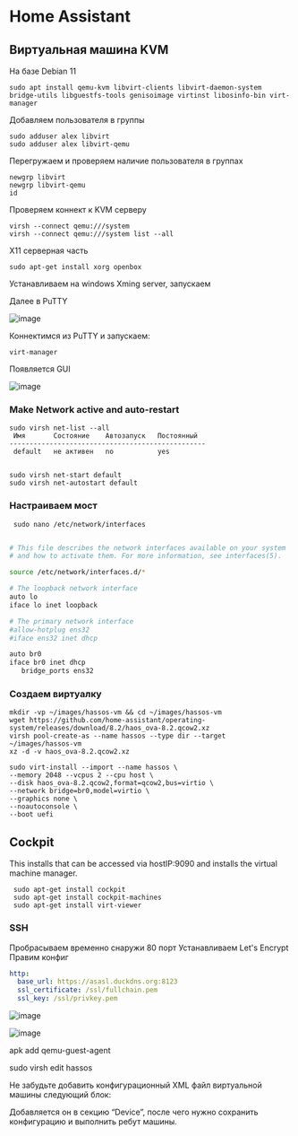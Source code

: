 # Home Assistant

## Виртуальная машина KVM

На базе Debian 11

```
sudo apt install qemu-kvm libvirt-clients libvirt-daemon-system bridge-utils libguestfs-tools genisoimage virtinst libosinfo-bin virt-manager
```

Добавляем пользователя в группы
```
sudo adduser alex libvirt
sudo adduser alex libvirt-qemu
```

Перегружаем и проверяем наличие пользователя в группах
```
newgrp libvirt
newgrp libvirt-qemu
id
```

Проверяем коннект к KVM серверу
```
virsh --connect qemu:///system
virsh --connect qemu:///system list --all
```

X11 серверная часть
```
sudo apt-get install xorg openbox
```

Устанавливаем на windows Xming server, запускаем

Далее в PuTTY

![image](https://user-images.githubusercontent.com/13304485/176812289-9811ce94-f167-4565-94e0-64438bd94efd.png)

Коннектимся из PuTTY и запускаем:
```
virt-manager
```

Появляется GUI

![image](https://user-images.githubusercontent.com/13304485/176993391-0b46efa3-5be6-4ada-bce8-3ef5a3a53f81.png)

### Make Network active and auto-restart

```
sudo virsh net-list --all
 Имя       Состояние    Автозапуск   Постоянный
-------------------------------------------------
 default   не активен   no           yes


sudo virsh net-start default
sudo virsh net-autostart default
```

### Настраиваем мост
``` sudo nano /etc/network/interfaces```

```bash

# This file describes the network interfaces available on your system
# and how to activate them. For more information, see interfaces(5).

source /etc/network/interfaces.d/*

# The loopback network interface
auto lo
iface lo inet loopback

# The primary network interface
#allow-hotplug ens32
#iface ens32 inet dhcp

auto br0
iface br0 inet dhcp
   bridge_ports ens32

```

### Создаем виртуалку

```
mkdir -vp ~/images/hassos-vm && cd ~/images/hassos-vm
wget https://github.com/home-assistant/operating-system/releases/download/8.2/haos_ova-8.2.qcow2.xz
virsh pool-create-as --name hassos --type dir --target ~/images/hassos-vm
xz -d -v haos_ova-8.2.qcow2.xz
```

```
sudo virt-install --import --name hassos \
--memory 2048 --vcpus 2 --cpu host \
--disk haos_ova-8.2.qcow2,format=qcow2,bus=virtio \
--network bridge=br0,model=virtio \
--graphics none \
--noautoconsole \
--boot uefi
```

## Cockpit
This installs  that can be accessed via hostIP:9090 and installs the virtual machine manager.
```
 sudo apt-get install cockpit
 sudo apt-get install cockpit-machines
 sudo apt-get install virt-viewer
```

### SSH
Пробрасываем временно снаружи 80 порт
Устанавливаем Let's Encrypt
Правим конфиг
```yaml
http:
  base_url: https://asasl.duckdns.org:8123
  ssl_certificate: /ssl/fullchain.pem
  ssl_key: /ssl/privkey.pem
```



![image](https://user-images.githubusercontent.com/13304485/177000877-e9fe1d8e-0dda-431d-9ab2-ed1e745d6af6.png)

![image](https://user-images.githubusercontent.com/13304485/177000951-747ee874-5a4e-418b-bd9e-30f4e7bce87b.png)

apk add qemu-guest-agent

sudo virsh edit hassos

Не забудьте добавить конфигурационный XML файл виртуальной машины следующий блок:

<channel type='unix'>

<target type='virtio' name='org.qemu.guest_agent.0'/>

</channel>
Добавляется он в секцию “Device”, после чего нужно сохранить конфигурацию и выполнить ребут машины.
